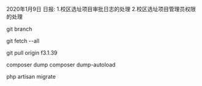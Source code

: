 2020年1月9日 日报:
1.校区选址项目审批日志的处理
2.校区选址项目管理员权限的处理

git branch

git fetch --all

git pull origin f3.1.39

composer dump
composer dump-autoload

php artisan migrate
